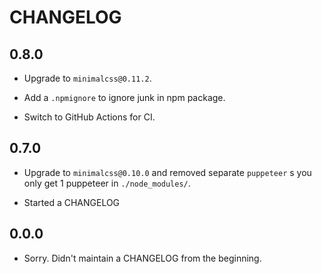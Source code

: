 # CHANGELOG

## 0.8.0

* Upgrade to `minimalcss@0.11.2`.

* Add a `.npmignore` to ignore junk in npm package.

* Switch to GitHub Actions for CI.

## 0.7.0

* Upgrade to `minimalcss@0.10.0` and removed separate `puppeteer` s
  you only get 1 puppeteer in `./node_modules/`.

* Started a CHANGELOG

## 0.0.0

* Sorry. Didn't maintain a CHANGELOG from the beginning.
